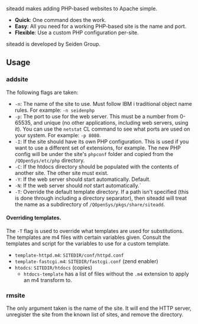 siteadd makes adding PHP-based websites to Apache simple.

* **Quick**: One command does the work.
* **Easy**: All you need for a working PHP-based site is the name and port.
* **Flexible**: Use a custom PHP configuration per-site.

siteadd is developed by Seiden Group.

## Usage

### addsite

The following flags are taken:

* `-n`: The name of the site to use. Must follow IBM i traditional object name
  rules. For example: `-n seidenphp`
* `-p`: The port to use for the web server. This must be a number from 0-65535,
  and unique (no other applications, including web servers, using it). You can
  use the `netstat` CL command to see what ports are used on your system. For
  example: `-p 8080`.
* `-I`: If the site should have its own PHP configuration. This is used if you
  want to use a different set of extensions, for example. The new PHP config
  will be under the site's `phpconf` folder and copied from the
  `/QOpenSys/etc/php` directory.
* `-C`: If the htdocs directory should be populated with the contents of
  another site. The other site must exist.
* `-Y`: If the web server should start automatically. Default.
* `-N`: If the web server should *not* start automatically.`
* `-T`: Override the default template directory. If a path isn't specified
  (this is done through including a directory separator), then siteadd will
  treat the name as a subdirectory of `/QOpenSys/pkgs/share/siteadd`.

#### Overriding templates.

The `-T` flag is used to override what templates are used for substitutions.
The templates are m4 files with certain variables given. Consult the templates
and script for the variables to use for a custom template.

* `template-httpd.m4`: `SITEDIR/conf/httpd.conf`
* `template-fastcgi.m4`: `SITEDIR/fastcgi.conf` (zend enabler)
* `htodcs`: `SITEDIR/htdocs` (copies)
  * `htdocs-template` has a list of files without the `.m4` extension to apply
    an m4 transform to.

### rmsite

The only argument taken is the name of the site. It will end the HTTP server,
unregister the site from the known list of sites, and remove the directory.
